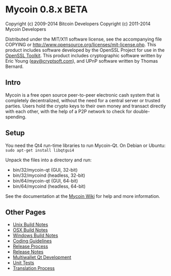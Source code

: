 Mycoin 0.8.x BETA
====================

Copyright (c) 2009-2014 Bitcoin Developers
Copyright (c) 2011-2014 Mycoin Developers

Distributed under the MIT/X11 software license, see the accompanying
file COPYING or http://www.opensource.org/licenses/mit-license.php.
This product includes software developed by the OpenSSL Project for use in the [OpenSSL Toolkit](http://www.openssl.org/). This product includes
cryptographic software written by Eric Young ([eay@cryptsoft.com](mailto:eay@cryptsoft.com)), and UPnP software written by Thomas Bernard.


Intro
---------------------
Mycoin is a free open source peer-to-peer electronic cash system that is
completely decentralized, without the need for a central server or trusted
parties.  Users hold the crypto keys to their own money and transact directly
with each other, with the help of a P2P network to check for double-spending.


Setup
---------------------
You need the Qt4 run-time libraries to run Mycoin-Qt. On Debian or Ubuntu:
	`sudo apt-get install libqtgui4`

Unpack the files into a directory and run:

- bin/32/mycoin-qt (GUI, 32-bit)
- bin/32/mycoind (headless, 32-bit)
- bin/64/mycoin-qt (GUI, 64-bit)
- bin/64/mycoind (headless, 64-bit)

See the documentation at the [Mycoin Wiki](http://mycoin.info)
for help and more information.


Other Pages
---------------------
- [Unix Build Notes](build-unix.md)
- [OSX Build Notes](build-osx.md)
- [Windows Build Notes](build-msw.md)
- [Coding Guidelines](coding.md)
- [Release Process](release-process.md)
- [Release Notes](release-notes.md)
- [Multiwallet Qt Development](multiwallet-qt.md)
- [Unit Tests](unit-tests.md)
- [Translation Process](translation_process.md)

